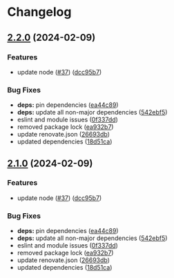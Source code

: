 # Changelog

## [2.2.0](https://github.com/EuphoricSystems/docker-promote-image/compare/docker-promote-image-2.1.0...docker-promote-image-2.2.0) (2024-02-09)


### Features

* update node ([#37](https://github.com/EuphoricSystems/docker-promote-image/issues/37)) ([dcc95b7](https://github.com/EuphoricSystems/docker-promote-image/commit/dcc95b72378b40333546957fdd4b8928269c845d))


### Bug Fixes

* **deps:** pin dependencies ([ea44c89](https://github.com/EuphoricSystems/docker-promote-image/commit/ea44c899f750dfee48a30e261c5c3ebfd21ae2b6))
* **deps:** update all non-major dependencies ([542ebf5](https://github.com/EuphoricSystems/docker-promote-image/commit/542ebf57f42d087a9003c3a8c392a22723ec8614))
* eslint and module issues ([0f337dd](https://github.com/EuphoricSystems/docker-promote-image/commit/0f337dd1828dd16ccef9c1e99336fb01c97185e4))
* removed package lock ([ea932b7](https://github.com/EuphoricSystems/docker-promote-image/commit/ea932b7a6663322504b5b0435260ad7cb3e151a7))
* update renovate.json ([26693db](https://github.com/EuphoricSystems/docker-promote-image/commit/26693db667943a52efd3a186306ef3921fc37b2f))
* updated dependencies ([18d51ca](https://github.com/EuphoricSystems/docker-promote-image/commit/18d51ca2550cd4a75c235f389188cc2a79680e24))

## [2.1.0](https://github.com/EuphoricSystems/docker-promote-image/compare/docker-promote-image-v2.0.0...docker-promote-image-2.1.0) (2024-02-09)


### Features

* update node ([#37](https://github.com/EuphoricSystems/docker-promote-image/issues/37)) ([dcc95b7](https://github.com/EuphoricSystems/docker-promote-image/commit/dcc95b72378b40333546957fdd4b8928269c845d))


### Bug Fixes

* **deps:** pin dependencies ([ea44c89](https://github.com/EuphoricSystems/docker-promote-image/commit/ea44c899f750dfee48a30e261c5c3ebfd21ae2b6))
* **deps:** update all non-major dependencies ([542ebf5](https://github.com/EuphoricSystems/docker-promote-image/commit/542ebf57f42d087a9003c3a8c392a22723ec8614))
* eslint and module issues ([0f337dd](https://github.com/EuphoricSystems/docker-promote-image/commit/0f337dd1828dd16ccef9c1e99336fb01c97185e4))
* removed package lock ([ea932b7](https://github.com/EuphoricSystems/docker-promote-image/commit/ea932b7a6663322504b5b0435260ad7cb3e151a7))
* update renovate.json ([26693db](https://github.com/EuphoricSystems/docker-promote-image/commit/26693db667943a52efd3a186306ef3921fc37b2f))
* updated dependencies ([18d51ca](https://github.com/EuphoricSystems/docker-promote-image/commit/18d51ca2550cd4a75c235f389188cc2a79680e24))
